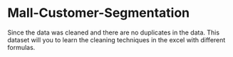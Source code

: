 # Mall-Customer-Segmentation
Since the data was cleaned and there are no duplicates in the data. This dataset will you to learn the cleaning techniques in the excel with different formulas.

